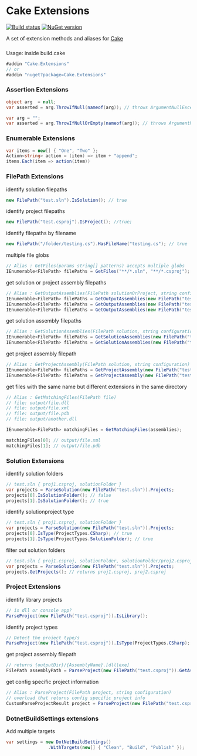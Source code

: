 # Cake Extensions

[![Build status](https://ci.appveyor.com/api/projects/status/2wn5r21h6hkpuyrx/branch/master?svg=true)](https://ci.appveyor.com/project/MacLeanElectrical/cake-extensions/branch/master)
[![NuGet version](https://badge.fury.io/nu/Cake.Extensions.svg)](https://badge.fury.io/nu/Cake.Extensions)

A set of extension methods and aliases for [Cake](http://cakebuild.net)

###

Usage: inside build.cake

```csharp
#addin "Cake.Extensions"
// or
#addin "nuget?package=Cake.Extensions"
```

### Assertion Extensions

```csharp
object arg  = null;
var asserted = arg.ThrowIfNull(nameof(arg)); // throws ArgumentNullException("arg");
```

```csharp
var arg = "";
var asserted = arg.ThrowIfNullOrEmpty(nameof(arg)); // throws ArgumentNullException("arg");
```

### Enumerable Extensions

```csharp
var items = new[] { "One", "Two" };
Action<string> action = (item) => item + "append";
items.Each(item => action(item))
```

### FilePath Extensions

identify solution filepaths
```csharp
new FilePath("test.sln").IsSolution(); // true
```

identify project filepaths
```csharp
new FilePath("test.csproj").IsProject(); //true;
```

identify filepaths by filename
```csharp
new FilePath("/folder/testing.cs").HasFileName("testing.cs"); // true
```

multiple file globs
```csharp
// Alias : GetFiles(params string[] patterns) accepts multiple globs
IEnumerable<FilePath> filePaths = GetFiles("**/*.sln", "**/*.csproj");
```

get solution or project assembly filepaths
```csharp
// Alias : GetOutputAssemblies(FilePath solutionOrProject, string configuration)
IEnumerable<FilePath> filePaths = GetOutputAssemblies(new FilePath("test.cs"), "Debug"); // throws ArgumentException("not a project or solution file")
IEnumerable<FilePath> filePaths = GetOutputAssemblies(new FilePath("test.sln"), "Release"); // returns solution output dll/exe's FilePath[] for 'Release' configuration
IEnumerable<FilePath> filePaths = GetOutputAssemblies(new FilePath("test.csproj", "Custom"); // returns project output dll/exe's FilePath[] for 'Custom' configuration
```

get solution assembly filepaths
```csharp
// Alias : GetSolutionAssemblies(FilePath solution, string configuration)
IEnumerable<FilePath> filePaths = GetSolutionAssemblies(new FilePath("test.csproj", "Debug"); // throws ArgumentException("not a solution file")
IEnumerable<FilePath> filePaths = GetSolutionAssemblies(new FilePath("test.sln", "Release"); // returns solution output dll/exe's FilePath[] for 'Release' configuration
```

get project assembly filepath 
```csharp
// Alias : GetProjectAssembly(FilePath solution, string configuration)
IEnumerable<FilePath> filePaths = GetProjectAssembly(new FilePath("test.sln"), "Debug"); // throws ArgumentException("not a project file")
IEnumerable<FilePath> filePaths = GetProjectAssembly(new FilePath("test.csproj"), "Release"); // returns solution output dll/exe FilePath for 'Release' configuration
```
get files with the same name but different extensions in the same directory
```csharp
// Alias : GetMatchingFiles(FilePath file)
// file: output/file.dll
// file: output/file.xml
// file: output/file.pdb
// file: output/another.dll

IEnumerable<FilePath> matchingFiles = GetMatchingFiles(assemblies);

matchingFiles[0]; // output/file.xml
matchingFiles[1]; // output/file.pdb

```
### Solution Extensions

identify solution folders
```csharp
// test.sln { proj1.csproj, solutionFolder }
var projects = ParseSolution(new FilePath("test.sln")).Projects;
projects[0].IsSolutionFolder(); // false
projects[1].IsSolutionFolder(); // true
```

identify solutionproject type
```csharp
// test.sln { proj1.csproj, solutionFolder }
var projects = ParseSolution(new FilePath("test.sln")).Projects;
projects[0].IsType(ProjectTypes.CSharp); // true
projects[1].IsType(ProjectTypes.SolutionFolder); // true
```

filter out solution folders
```csharp
// test.sln { proj1.csproj, solutionFolder, solutionFolder/proj2.csproj }
var projects = ParseSolution(new FilePath("test.sln")).Projects;
projects.GetProjects(); // returns proj1.csproj, proj2.csproj
```

### Project Extensions

identify library projects
```csharp
// is dll or console app?
ParseProject(new FilePath("test.csproj")).IsLibrary();         
```

identify project types
```csharp
// Detect the project type/s
ParseProject(new FilePath("test.csproj")).IsType(ProjectTypes.CSharp);         
```

get project assembly filepath
```csharp
// returns {outputDir}/{AssemblyName}.[dll|exe]
FilePath assemblyPath = ParseProject(new FilePath("test.csproj")).GetAssemblyFilePath();         
```

get config specific project information
```csharp
// Alias : ParseProject(FilePath project, string configuration)
// overload that returns config specific project info
CustomParseProjectResult project = ParseProject(new FilePath("test.csproj"), "Release");
```

### DotnetBuildSettings extensions

Add multiple targets
```csharp
var settings = new DotNetBuildSettings()
				.WithTargets(new[] { "Clean", "Build", "Publish" });
```
